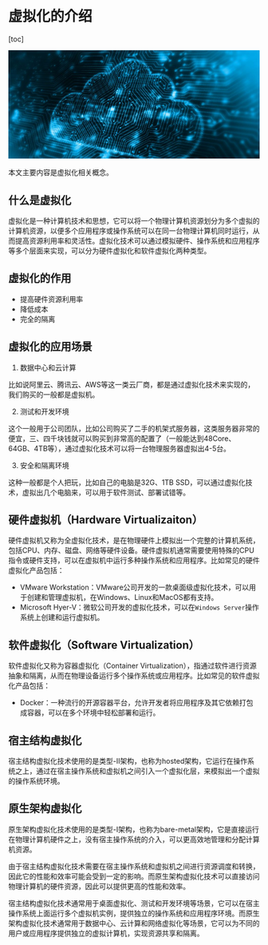 # 虚拟化的介绍

[toc]

![](./images/00-virtualization.jpg)

本文主要内容是虚拟化相关概念。

## 什么是虚拟化

虚拟化是一种计算机技术和思想，它可以将一个物理计算机资源划分为多个虚拟的计算机资源，以便多个应用程序或操作系统可以在同一台物理计算机同时运行，从而提高资源利用率和灵活性。虚拟化技术可以通过模拟硬件、操作系统和应用程序等多个层面来实现，可以分为硬件虚拟化和软件虚拟化两种类型。

## 虚拟化的作用

* 提高硬件资源利用率
* 降低成本
* 完全的隔离

## 虚拟化的应用场景

1. 数据中心和云计算

  比如说阿里云、腾讯云、AWS等这一类云厂商，都是通过虚拟化技术来实现的，我们购买的一般都是虚拟机。

2. 测试和开发环境

  这个一般用于公司团队，比如公司购买了二手的机架式服务器，这类服务器非常的便宜，三、四千块钱就可以购买到非常高的配置了（一般能达到48Core、64GB、4TB等），通过虚拟化技术可以将一台物理服务器虚拟出4-5台。

3. 安全和隔离环境

  这种一般都是个人把玩，比如自己的电脑是32G、1TB SSD，可以通过虚拟化技术，虚拟出几个电脑来，可以用于软件测试、部署试错等。

## 硬件虚拟机（Hardware Virtualizaiton）

硬件虚拟机又称为全虚拟化技术，是在物理硬件上模拟出一个完整的计算机系统，包括CPU、内存、磁盘、网络等硬件设备。硬件虚拟机通常需要使用特殊的CPU指令或硬件支持，可以在虚拟机中运行多种操作系统和应用程序。比如常见的硬件虚拟化产品包括：

* VMware Workstation：VMware公司开发的一款桌面级虚拟化技术，可以用于创建和管理虚拟机，在Windows、Linux和MacOS都有支持。
* Microsoft Hyer-V：微软公司开发的虚拟化技术，可以在`Windows Server`操作系统上创建和运行虚拟机。

## 软件虚拟化（Software Virtualization）

软件虚拟化又称为容器虚拟化（Container Virtualization），指通过软件进行资源抽象和隔离，从而在物理设备运行多个操作系统或应用程序。比如常见的软件虚拟化产品包括：

* Docker：一种流行的开源容器平台，允许开发者将应用程序及其它依赖打包成容器，可以在多个环境中轻松部署和运行。

## 宿主结构虚拟化

宿主结构虚拟化技术使用的是类型-Ⅱ架构，也称为hosted架构，它运行在操作系统之上，通过在宿主操作系统和虚拟机之间引入一个虚拟化层，来模拟出一个虚拟的操作系统环境。

## 原生架构虚拟化

原生架构虚拟化技术使用的是类型-Ⅰ架构，也称为bare-metal架构，它是直接运行在物理计算机硬件之上，没有宿主操作系统的介入，可以更高效地管理和分配计算机资源。

由于宿主结构虚拟化技术需要在宿主操作系统和虚拟机之间进行资源调度和转换，因此它的性能和效率可能会受到一定的影响。而原生架构虚拟化技术可以直接访问物理计算机的硬件资源，因此可以提供更高的性能和效率。

宿主结构虚拟化技术通常用于桌面虚拟化、测试和开发环境等场景，它可以在宿主操作系统上面运行多个虚拟机实例，提供独立的操作系统和应用程序环境。而原生架构虚拟化技术通常用于数据中心、云计算和网络虚拟化等场景，它可以为不同的用户或应用程序提供独立的虚拟计算机，实现资源共享和隔离。

